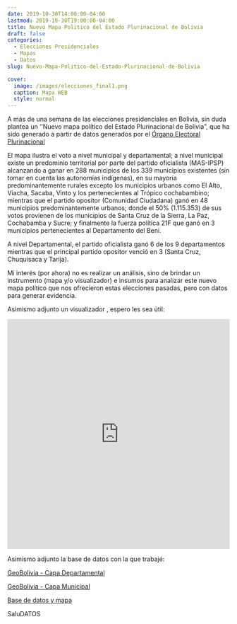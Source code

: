 ```yaml
---
date: 2019-10-30T14:00:00-04:00
lastmod: 2019-10-30T19:00:00-04:00
title: Nuevo Mapa Politico del Estado Plurinacional de Bolivia
draft: false
categories:
  - Elecciones Presidenciales
  - Mapas
  - Datos
slug: Nuevo-Mapa-Politico-del-Estado-Plurinacional-de-Bolivia

cover:
  image: /images/elecciones_final1.png
  caption: Mapa WEB
  style: normal
---
```


A más de una semana de las elecciones presidenciales en Bolivia, sin duda plantea un ‘’Nuevo mapa político del Estado Plurinacional de Bolivia”, que ha sido generado a partir de datos generados por el [Órgano Electoral Plurinacional](https://computo.oep.org.bo/) 


El mapa ilustra el voto a nivel municipal y departamental; a nivel municipal existe un predominio territorial por parte del partido oficialista (MAS-IPSP) alcanzando a ganar en 288 municipios de los 339 municipios existentes (sin tomar en cuenta las autonomías indígenas), en su mayoría predominantemente rurales excepto los municipios urbanos como El Alto, Viacha, Sacaba, Vinto y los pertenecientes al Trópico cochabambino; mientras que el partido opositor (Comunidad Ciudadana) ganó en 48 municipios predominantemente urbanos; donde el 50% (1.115.353) de sus votos provienen de los municipios de Santa Cruz de la Sierra, La Paz, Cochabamba y Sucre; y finalmente la fuerza política 21F que ganó en 3 municipios pertenecientes al Departamento del Beni.

A nivel Departamental, el partido oficialista ganó 6 de los 9 departamentos mientras que el principal partido opositor venció en 3 (Santa Cruz, Chuquisaca y Tarija).

Mi interés (por ahora) no es realizar un análisis, sino de brindar un instrumento (mapa y/o visualizador) e insumos para analizar este nuevo mapa político que nos ofrecieron estas elecciones pasadas, pero con datos para generar evidencia.


Asimismo adjunto un visualizador , espero les sea útil:


<iframe width="100%" height="520" frameborder="0" src="https://rafemoro.carto.com/builder/94fa0e66-4722-4538-bcbc-29736acb4d03/embed" allowfullscreen webkitallowfullscreen mozallowfullscreen oallowfullscreen msallowfullscreen></iframe>

Asimismo adjunto la base de datos con la que trabajé:

[GeoBolivia -  Capa Departamental](https://geo.gob.bo/geonetwork/srv/spa/catalog.search#/metadata/51017e2e-e4de-4a37-af73-5ec596aed840) 

[GeoBolivia -  Capa Municipal](https://geo.gob.bo/geonetwork/srv/spa/catalog.search#/metadata/7a2ac686-6f6f-4015-999e-3660f85719fa)

[Base de datos y mapa](https://rednegra.net/nc/index.php/s/44r6TtXn5YdnECN)

SaluDATOS


